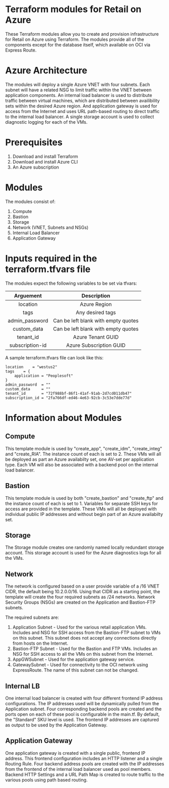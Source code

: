 # Terraform modules for Retail on Azure
These Terraform modules allow you to create and provision infrastructure for Retail on Azure using Terraform. The modules provide all of the components except for the database itself, which available on OCI via Express Route. 

# Azure Architecture 
The modules will deploy a single Azure VNET with four subnets. Each subnet will have a related NSG to limit traffic within the VNET between application components. An internal load balancer is used to distribute traffic between virtual machines, which are distributed between availibility sets within the desired Azure region.  And application gateway is used for access from the Internet and uses URL path-based routing to direct traffic to the internal load balancer.  A single storage account is used to collect diagnostic logging for each of the VMs.

# Prerequisites

1. Download and install Terraform
2. Download and install Azure CLI
3. An Azure subscription

# Modules
The modules consist of:

1. Compute
2. Bastion 
3. Storage
4. Network (VNET, Subnets and NSGs)
5. Internal Load Balancer 
6. Application Gateway

# Inputs required in the terraform.tfvars file
The modules expect the following variables to be set via tfvars:

| Arguement      | Description   | 
| :------------: | :----------: | 
| location | Azure Region  | 
| tags | Any desired tags |
| admin_password | Can be left blank with empty quotes |
| custom_data | Can be left blank with empty quotes |
| tenant_id | Azure Tenant GUID |
| subscription-id | Azure Subscription GUID |

A sample terraform.tfvars file can look like this:

```
location    = "westus2"
tags    = {
    application = "Peoplesoft"
}
admin_password  = ""
custom_data     = ""
tenant_id       = "72f988bf-86f1-41af-91ab-2d7cd011db47"
subscription_id = "2fa766df-ed46-4e63-92cb-3c53e7dde77d"
```

# Information about Modules

## Compute 
This template module is used by "create_app", "create_idm", "create_integ" and "create_RIA". The instance count of each is set to 2.  These VMs will all be deployed as part an Azure availabilty set, one AV-set per application type. Each VM will also be associated with a backend pool on the internal load balancer.

## Bastion
This template module is used by both "create_bastion" and "create_ftp" and the instance count of each is set to 1. Variables for separate SSH keys for access are provided in the template. These VMs will all be deployed with individual public IP addresses and without begin part of an Azure availabilty set.

## Storage
The Storage module creates one randomly named locally redundant storage account. This storage account is used for the Azure diagnostics logs for all the VMs. 

## Network
The network is configured based on a user provide variable of a /16 VNET CIDR, the default being 10.2.0.0/16. Using that CIDR as a starting point, the template will create the four required subnets as /24 networks. Network Security Groups (NSGs) are created on the Application and Bastion-FTP subnets. 

The required subnets are:

1. Application Subnet - Used for the various retail application VMs. Includes and NSG for SSH access from the Bastion-FTP subnet to VMs on this subnet. This subnet does not accept any connections directly from hosts on the Internet.
2. Bastion-FTP Subnet - Used for the Bastion and FTP VMs. Includes an NSG for SSH access to all the VMs on this subnet from the Internet.
3. AppGWSubnet -  Used for the application gateway service.
4. GatewaySubnet - Used for connectivity to the OCI network using ExpressRoute. The name of this subnet can not be changed.

## Internal LB
One internal load balancer is created with four different frontend IP address configurations. The IP addresses used will be dynamically pulled from the Application subnet. Four corresponding backend pools are created and the ports open on each of these pool is configurable in the main.tf.  By default, the "Standard" SKU level is used. The frontend IP addresses are captured as output to be used by the Application Gateway. 

## Application Gateway
One application gateway is created with a single public, frontend IP address.  This frontend configuration includes an HTTP listener and a single Routing Rule. Four backend address pools are created with the IP addresses from the frontend of the internal load balancer used as pool members. Backend HTTP Settings and a URL Path Map is created to route traffic to the various pools using path based routing. 


